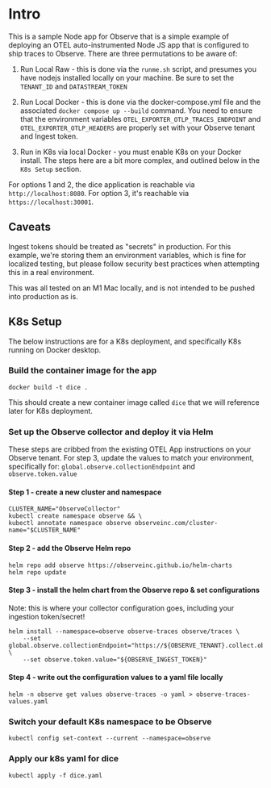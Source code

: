 # Intro

This is a sample Node app for Observe that is a simple example of deploying an OTEL auto-instrumented Node JS app that is configured to ship traces to Observe. There are three permutations to be aware of:

1. Run Local Raw - this is done via the `runme.sh` script, and presumes you have nodejs installed locally on your machine. Be sure to set the `TENANT_ID` and `DATASTREAM_TOKEN`

2. Run Local Docker - this is done via the docker-compose.yml file and the associated `docker compose up --build` command. You need to ensure that the environment variables `OTEL_EXPORTER_OTLP_TRACES_ENDPOINT` and `OTEL_EXPORTER_OTLP_HEADERS` are properly set with your Observe tenant and Ingest token.

3. Run in K8s via local Docker - you must enable K8s on your Docker install. The steps here are a bit more complex, and outlined below in the `K8s Setup` section.


For options 1 and 2, the dice application is reachable via `http://localhost:8080`. For option 3, it's reachable via `https://localhost:30001`.

## Caveats

Ingest tokens should be treated as "secrets" in production. For this example, we're storing them an environment variables, which is fine for localized testing, but please follow security best practices when attempting this in a real environment. 

This was all tested on an M1 Mac locally, and is not intended to be pushed into production as is.


## K8s Setup

The below instructions are for a K8s deployment, and specifically K8s running on Docker desktop.


### Build the container image for the app

`docker build -t dice .`

This should create a new container image called `dice` that we will reference later for K8s deployment.


### Set up the Observe collector and deploy it via Helm

These steps are cribbed from the existing OTEL App instructions on your Observe tenant. For step 3, update the values to match your environment, specifically for:
`global.observe.collectionEndpoint` and
`observe.token.value`

#### Step 1 - create a new cluster and namespace
```
CLUSTER_NAME="ObserveCollector"
kubectl create namespace observe && \
kubectl annotate namespace observe observeinc.com/cluster-name="$CLUSTER_NAME"
```

#### Step 2 - add the Observe Helm repo

```
helm repo add observe https://observeinc.github.io/helm-charts
helm repo update
```

#### Step 3 - install the helm chart from the Observe repo & set configurations

Note: this is where your collector configuration goes, including your ingestion token/secret!

```
helm install --namespace=observe observe-traces observe/traces \
	--set global.observe.collectionEndpoint="https://${OBSERVE_TENANT}.collect.observeinc.com/" \
	--set observe.token.value="${OBSERVE_INGEST_TOKEN}"
```

#### Step 4 - write out the configuration values to a yaml file locally
```
helm -n observe get values observe-traces -o yaml > observe-traces-values.yaml
```

### Switch your default K8s namespace to be Observe

`kubectl config set-context --current --namespace=observe`

### Apply our k8s yaml for dice
`kubectl apply -f dice.yaml`